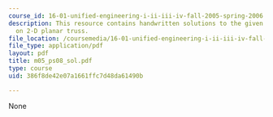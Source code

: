 ```yaml
---
course_id: 16-01-unified-engineering-i-ii-iii-iv-fall-2005-spring-2006
description: This resource contains handwritten solutions to the given problem set
  on 2-D planar truss.
file_location: /coursemedia/16-01-unified-engineering-i-ii-iii-iv-fall-2005-spring-2006/386f8de42e07a1661ffc7d48da61490b_m05_ps08_sol.pdf
file_type: application/pdf
layout: pdf
title: m05_ps08_sol.pdf
type: course
uid: 386f8de42e07a1661ffc7d48da61490b

---
```

None